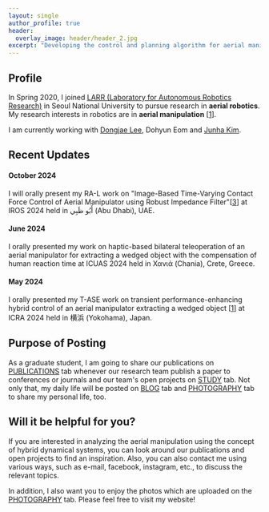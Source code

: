 ```yaml
---
layout: single
author_profile: true
header:
  overlay_image: header/header_2.jpg
excerpt: "Developing the control and planning algorithm for aerial manipulation"
---
```


## Profile
In Spring 2020, I joined <a href="https://larr.snu.ac.kr/" target="_blank">LARR (Laboratory for Autonomous Robotics Research)</a> in Seoul National University to pursue research in **aerial robotics**. My research interests in robotics are in **aerial manipulation** [<a href="https://jh-byun.github.io/pub/T-ASE/">1</a>].  

I am currently working with <a href="https://dongjaelee95.github.io/" target="_blank">Dongjae Lee</a>, Dohyun Eom and <a href="https://github.com/JunhaAgu" target="_blank">Junha Kim</a>.

## Recent Updates

#### October 2024
I will orally present my RA-L work on "Image-Based Time-Varying Contact Force Control of Aerial Manipulator using Robust Impedance Filter"[<a href="https://jh-byun.github.io/pub/RAL/">3</a>]  at IROS 2024 held in أَبُو ظَبِي (Abu Dhabi), UAE. 

#### June 2024
I orally presented my work on haptic-based bilateral teleoperation of an aerial manipulator for extracting a wedged object with the compensation of human reaction time at ICUAS 2024 held in Χανιά (Chania), Crete, Greece.

#### May 2024
I orally presented my T-ASE work on transient performance-enhancing hybrid control of an aerial manipulator extracting a wedged object [<a href="https://jh-byun.github.io/pub/T-ASE/">1</a>] at ICRA 2024 held in 横浜 (Yokohama), Japan.

## Purpose of Posting
As a graduate student, I am going to share our publications on <a href="https://jh-byun.github.io/_pages/pub/index.html">PUBLICATIONS</a> tab whenever our research team publish a paper to conferences or journals and our team's open projects on <a href="https://jh-byun.github.io/_pages/pub/index.html">STUDY</a> tab. Not only that, my daily life will be posted on <a href="https://jh-byun.github.io/_pages/blog/index.html">BLOG</a> tab and <a href="https://jh-byun.github.io/_pages/photography/index.html">PHOTOGRAPHY</a> tab to share my personal life, too.

## Will it be helpful for you?
If you are interested in analyzing the aerial manipulation using the concept of hybrid dynamical systems, you can look around our publications and open projects to find an inspiration. Also, you can also contact me using various ways, such as e-mail, facebook, instagram, etc., to discuss the relevant topics.

In addition, I also want you to enjoy the photos which are uploaded on the <a href="https://jh-byun.github.io/_pages/photography/index.html">PHOTOGRAPHY</a> tab. Please feel free to visit my website!
